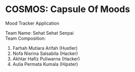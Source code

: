 # COSMOS: Capsule Of Moods
Mood Tracker Application

Team Name: Sehat Sehat Senpai<br>
Team Composition:
1. Farhah Mutiara Arifah (Hustler)
2. Nofa Nisrina Salsabila (Hacker)
3. Akhtar Hafiz Puliwarna (Hacker)
4. Aulia Permata Kumala (Hipster)

